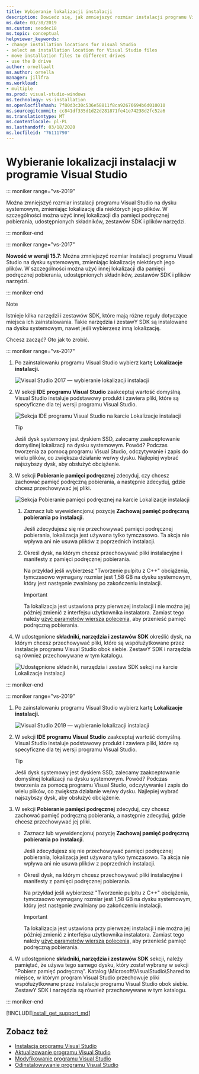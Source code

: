 ```yaml
---
title: Wybieranie lokalizacji instalacji
description: Dowiedz się, jak zmniejszyć rozmiar instalacji programu Visual Studio na dysku systemowym, zmieniając lokalizację pamięci podręcznej pobierania, składników udostępnionych, zestawów SDK i narzędzi na różne dyski. Na przykład przenieść niektóre pliki z dysku C do dysku D.
ms.date: 03/30/2019
ms.custom: seodec18
ms.topic: conceptual
helpviewer_keywords:
- change installation locations for Visual Studio
- select an installation location for Visual Studio files
- move installation files to different drives
- use the D drive
author: ornellaalt
ms.author: ornella
manager: jillfra
ms.workload:
- multiple
ms.prod: visual-studio-windows
ms.technology: vs-installation
ms.openlocfilehash: 7f80d3c30c536e58811f8ca92676694b6d010010
ms.sourcegitcommit: cc841df335d1d22d281871fe41e74238d2fc52a6
ms.translationtype: MT
ms.contentlocale: pl-PL
ms.lasthandoff: 03/18/2020
ms.locfileid: "76111790"
---
```

# <a name="select-the-installation-locations-in-visual-studio"></a>Wybieranie lokalizacji instalacji w programie Visual Studio

::: moniker range="vs-2019"

Można zmniejszyć rozmiar instalacji programu Visual Studio na dysku systemowym, zmieniając lokalizację dla niektórych jego plików. W szczególności można użyć innej lokalizacji dla pamięci podręcznej pobierania, udostępnionych składników, zestawów SDK i plików narzędzi.

::: moniker-end

::: moniker range="vs-2017"

**Nowość w wersji 15.7**: Można zmniejszyć rozmiar instalacji programu Visual Studio na dysku systemowym, zmieniając lokalizację niektórych jego plików. W szczególności można użyć innej lokalizacji dla pamięci podręcznej pobierania, udostępnionych składników, zestawów SDK i plików narzędzi.

::: moniker-end

   > [!NOTE]
   > Istnieje kilka narzędzi i zestawów SDK, które mają różne reguły dotyczące miejsca ich zainstalowania. Takie narzędzia i zestawY SDK są instalowane na dysku systemowym, nawet jeśli wybierzesz inną lokalizację.

Chcesz zacząć? Oto jak to zrobić.

::: moniker range="vs-2017"

1. Po zainstalowaniu programu Visual Studio wybierz kartę **Lokalizacje instalacji.**

   ![Visual Studio 2017 — wybieranie lokalizacji instalacji](media/vs-installation-locations.png "Wybierz lokalizację instalacji.")

1. W sekcji **IDE programu Visual Studio** zaakceptuj wartość domyślną. Visual Studio instaluje podstawowy produkt i zawiera pliki, które są specyficzne dla tej wersji programu Visual Studio.

   ![Sekcja IDE programu Visual Studio na karcie Lokalizacje instalacji](media/vs-installation-locations-ide.png "Zaakceptuj domyślną sekcję IDE programu Visual Studio na karcie Lokalizacja instalacji.")

   > [!TIP]
   > Jeśli dysk systemowy jest dyskiem SSD, zalecamy zaakceptowanie domyślnej lokalizacji na dysku systemowym. Powód? Podczas tworzenia za pomocą programu Visual Studio, odczytywanie i zapis do wielu plików, co zwiększa działanie we/wy dysku. Najlepiej wybrać najszybszy dysk, aby obsłużyć obciążenie.

1. W sekcji **Pobieranie pamięci podręcznej** zdecyduj, czy chcesz zachować pamięć podręczną pobierania, a następnie zdecyduj, gdzie chcesz przechowywać jej pliki.

     ![Sekcja Pobieranie pamięci podręcznej na karcie Lokalizacje instalacji](media/vs-installation-locations-cache.png "Wybierz, czy pamięć podręczna pobierania ma być przechowywana po instalacji, a następnie określ dysk, na którym mają być przechowywane pliki.")

    1. Zaznacz lub wyewidencjonuj pozycję **Zachowaj pamięć podręczną pobierania po instalacji**.

       Jeśli zdecydujesz się nie przechowywać pamięci podręcznej pobierania, lokalizacja jest używana tylko tymczasowo. Ta akcja nie wpływa ani nie usuwa plików z poprzednich instalacji.

    1. Określ dysk, na którym chcesz przechowywać pliki instalacyjne i manifesty z pamięci podręcznej pobierania.

        Na przykład jeśli wybierzesz "Tworzenie pulpitu z C++" obciążenia, tymczasowo wymagany rozmiar jest 1,58 GB na dysku systemowym, który jest następnie zwalniany po zakończeniu instalacji.

       > [!IMPORTANT]
       > Ta lokalizacja jest ustawiona przy pierwszej instalacji i nie można jej później zmienić z interfejsu użytkownika instalatora. Zamiast tego należy [użyć parametrów wiersza polecenia,](use-command-line-parameters-to-install-visual-studio.md) aby przenieść pamięć podręczną pobierania.

1. W udostępnione **składniki, narzędzia i zestawów SDK** określić dysk, na którym chcesz przechowywać pliki, które są współużytkowane przez instalacje programu Visual Studio obok siebie. ZestawY SDK i narzędzia są również przechowywane w tym katalogu.

   ![Udostępnione składniki, narzędzia i zestaw SDK sekcji na karcie Lokalizacje instalacji](media/vs-installation-locations-shared.png "Określ lokalizację, w której mają być przechowywane udostępnione składniki, narzędzia i zestawy SDK.")

::: moniker-end

::: moniker range="vs-2019"

1. Po zainstalowaniu programu Visual Studio wybierz kartę **Lokalizacje instalacji.**

   ![Visual Studio 2019 — wybieranie lokalizacji instalacji](media/vs-2019/vs-installer-installation-locations.png "Wybierz lokalizację instalacji.")

1. W sekcji **IDE programu Visual Studio** zaakceptuj wartość domyślną. Visual Studio instaluje podstawowy produkt i zawiera pliki, które są specyficzne dla tej wersji programu Visual Studio.

   > [!TIP]
   > Jeśli dysk systemowy jest dyskiem SSD, zalecamy zaakceptowanie domyślnej lokalizacji na dysku systemowym. Powód? Podczas tworzenia za pomocą programu Visual Studio, odczytywanie i zapis do wielu plików, co zwiększa działanie we/wy dysku. Najlepiej wybrać najszybszy dysk, aby obsłużyć obciążenie.

1. W sekcji **Pobieranie pamięci podręcznej** zdecyduj, czy chcesz zachować pamięć podręczną pobierania, a następnie zdecyduj, gdzie chcesz przechowywać jej pliki.

    * Zaznacz lub wyewidencjonuj pozycję **Zachowaj pamięć podręczną pobierania po instalacji**.

       Jeśli zdecydujesz się nie przechowywać pamięci podręcznej pobierania, lokalizacja jest używana tylko tymczasowo. Ta akcja nie wpływa ani nie usuwa plików z poprzednich instalacji.

    * Określ dysk, na którym chcesz przechowywać pliki instalacyjne i manifesty z pamięci podręcznej pobierania.

        Na przykład jeśli wybierzesz "Tworzenie pulpitu z C++" obciążenia, tymczasowo wymagany rozmiar jest 1,58 GB na dysku systemowym, który jest następnie zwalniany po zakończeniu instalacji.

       > [!IMPORTANT]
       > Ta lokalizacja jest ustawiona przy pierwszej instalacji i nie można jej później zmienić z interfejsu użytkownika instalatora. Zamiast tego należy [użyć parametrów wiersza polecenia,](use-command-line-parameters-to-install-visual-studio.md) aby przenieść pamięć podręczną pobierania.

1. W udostępnione **składniki, narzędzia i zestawów SDK** sekcji, należy pamiętać, że używa tego samego dysku, który został wybrany w sekcji "Pobierz pamięć podręczną". Katalog \Microsoft\VisualStudio\Shared to miejsce, w którym program Visual Studio przechowuje pliki współużytkowane przez instalacje programu Visual Studio obok siebie. ZestawY SDK i narzędzia są również przechowywane w tym katalogu.

::: moniker-end

[!INCLUDE[install_get_support_md](includes/install_get_support_md.md)]

## <a name="see-also"></a>Zobacz też

* [Instalacja programu Visual Studio](install-visual-studio.md)
* [Aktualizowanie programu Visual Studio](update-visual-studio.md)
* [Modyfikowanie programu Visual Studio](update-visual-studio.md)
* [Odinstalowywanie programu Visual Studio](uninstall-visual-studio.md)

